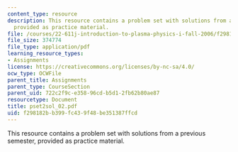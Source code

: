 ```yaml
---
content_type: resource
description: This resource contains a problem set with solutions from a previous semester,
  provided as practice material.
file: /courses/22-611j-introduction-to-plasma-physics-i-fall-2006/f298182bb399fc439f48be351387ffcd_pset2sol_02.pdf
file_size: 374774
file_type: application/pdf
learning_resource_types:
- Assignments
license: https://creativecommons.org/licenses/by-nc-sa/4.0/
ocw_type: OCWFile
parent_title: Assignments
parent_type: CourseSection
parent_uid: 722c2f9c-e358-96cd-b5d1-2fb62b80ae87
resourcetype: Document
title: pset2sol_02.pdf
uid: f298182b-b399-fc43-9f48-be351387ffcd
---
```

This resource contains a problem set with solutions from a previous semester, provided as practice material.